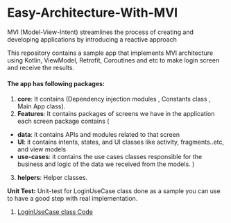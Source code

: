 # Easy-Architecture-With-MVI
MVI (Model-View-Intent) streamlines the process of creating and developing applications by introducing a reactive approach

This repository contains a sample app that implements MVI architecture using Kotlin, ViewModel, Retrofit, Coroutines and etc to make login screen and receive the results.

#### The app has following packages:
1. **core**: It contains (Dependency injection modules , Constants class , Main App class).
2. **Features**: It contains packages of screens we have in the application each screen package contains
(
  - **data**: it contains APIs and modules related to that screen
   - **UI**: it contains intents, states, and UI classes like activity, fragments..etc, and view models
   - **use-cases**: it contains the use cases classes responsible for the business and logic of the data we received from the models.
)
3. **helpers**: Helper classes.

**Unit Test:** Unit-test for LoginUseCase class done as a sample you can use to have a good step with real implementation.
 1. [LoginUseCase class Code](app/src/test/java/com/karam/easymvi/features/authentication/useCases/LoginUseCaseTest.kt)




